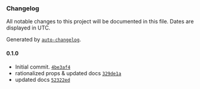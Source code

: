 ### Changelog

All notable changes to this project will be documented in this file. Dates are displayed in UTC.

Generated by [`auto-changelog`](https://github.com/CookPete/auto-changelog).

#### 0.1.0

- Initial commit. [`4be3af4`](https://github.com/karmaniverous/controlled-proxy/commit/4be3af495a52294f72aefe0374a5bbaae216ad40)
- rationalized props & updated docs [`329de1a`](https://github.com/karmaniverous/controlled-proxy/commit/329de1af0e8c6aacdc53c118130bba003bc603d2)
- updated docs [`52322ed`](https://github.com/karmaniverous/controlled-proxy/commit/52322eda7f28abb87186732028404504bd703c33)
